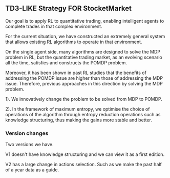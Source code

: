 ## TD3-LIKE Strategy FOR StocketMarket

Our goal is to apply RL to quantitative trading, enabling intelligent agents to complete trades in that complex environment.

For the current situation, we have constructed an extremely general system that allows existing RL algorithms to operate in that environment.

On the single agent side, many algorithms are designed to solve the MDP problem in RL, but the quantitative trading market, as an evolving scenario all the time, satisfies and constructs the POMDP problem.

Moreover, it has been shown in past RL studies that the benefits of addressing the POMDP issue are higher than those of addressing the MDP issue. Therefore, previous approaches in this direction by solving the MDP problem.

1). We innovatively change the problem to be solved from MDP to POMDP.

2). In the framework of maximum entropy, we optimise the choice of operations of the algorithm through entropy reduction operations such as knowledge structuring, thus making the gains more stable and better.

### Version changes

Two versions we have.

V1 doesn't have knowledge structuring and we can view it as a first edition.

V2 has a large change in actions selection. Such as we make the past half of a year data as a guide.